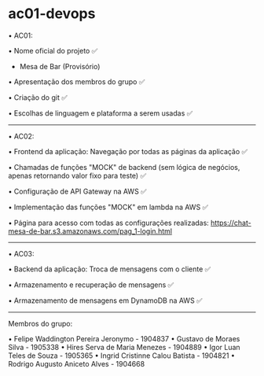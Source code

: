 # ac01-devops

• AC01:

• Nome oficial do projeto ✅
  - Mesa de Bar (Provisório)
  
• Apresentação dos membros do grupo ✅
  
• Criação do git ✅ 
  
• Escolhas de linguagem e plataforma a serem usadas ✅

_______________________________________________________


• AC02:

• Frontend da aplicação: Navegação por todas as páginas da aplicação ✅
  
• Chamadas de funções "MOCK" de backend (sem lógica de negócios, 
     apenas retornando valor fixo para teste) ✅

• Configuração de API Gateway na AWS ✅
  
• Implementação das funções "MOCK" em lambda na AWS ✅

• Página para acesso com todas as configurações realizadas: https://chat-mesa-de-bar.s3.amazonaws.com/pag_1-login.html

_______________________________________________________

• AC03:

• Backend da aplicação: Troca de mensagens com o cliente ✅

• Armazenamento e recuperação de mensagens ✅

• Armazenamento de mensagens em DynamoDB na AWS ✅

_______________________________________________________

Membros do grupo:

• Felipe Waddington Pereira Jeronymo - 1904837
• Gustavo de Moraes Silva - 1905338
• Hires Serva de Maria Menezes - 1904889
• Igor Luan Teles de Souza - 1905365
• Ingrid Cristinne Calou Batista - 1904821
• Rodrigo Augusto Aniceto Alves - 1904668

